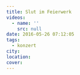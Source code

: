 ```yaml
---
title: Slut im Feierwerk
videos:
  - name: ''
    src: null
date: 2016-05-26 07:12:05
tags:
  - konzert
city:
location:
cover:
---
```

